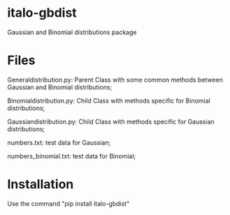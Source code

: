# italo-gbdist

Gaussian and Binomial distributions package


# Files

Generaldistribution.py: Parent Class with some common methods between Gaussian and Binomial distributions;

Binomialdistribution.py: Child Class with methods specific for Binomial distributions;

Gaussiandistribution.py: Child Class with methods specific for Gaussian distributions;

numbers.txt: test data for Gaussian;

numbers_binomial.txt: test data for Binomial;


# Installation

Use the command "pip install italo-gbdist"